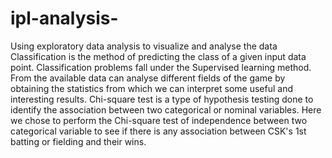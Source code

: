 # ipl-analysis-
Using exploratory data analysis to visualize and analyse the data Classification is the method of predicting the class of a given input data point. Classification  problems fall under the Supervised learning method. From the available data can analyse different  fields of the game by obtaining the statistics from which we can interpret some useful and interesting results. Chi-square test is a type of hypothesis testing done to identify the association between two categorical or nominal variables. Here we chose to perform the Chi-square test of independence between two categorical variable to see if there is any association between CSK's 1st batting or fielding and their wins.
